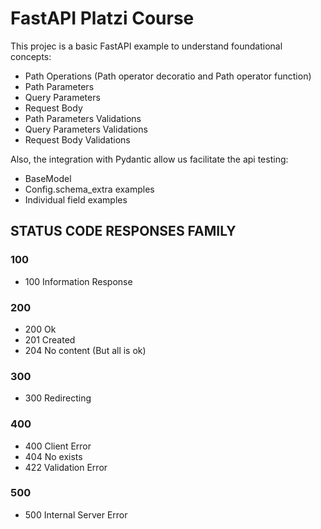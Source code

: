# FastAPI Platzi Course
This projec is a basic FastAPI example to understand foundational concepts:
* Path Operations (Path operator decoratio and Path operator function)
* Path Parameters
* Query Parameters
* Request Body
* Path Parameters Validations
* Query Parameters Validations
* Request Body Validations

Also, the integration with Pydantic allow us facilitate the api testing:
* BaseModel
* Config.schema_extra examples
* Individual field examples


## STATUS CODE RESPONSES FAMILY
### 100
* 100 Information Response

### 200
* 200 Ok
* 201 Created
* 204 No content (But all is ok)

### 300
* 300 Redirecting

### 400
* 400 Client Error
* 404 No exists
* 422 Validation Error

### 500
* 500 Internal Server Error